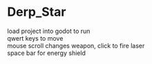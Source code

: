 # Derp_Star
load project into godot to run  
qwert keys to move  
mouse scroll changes weapon, click to fire laser  
space bar for energy shield
